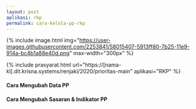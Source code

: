 ```yaml
---
layout: post
aplikasi: rkp
permalink: cara-kelola-pp-rkp
---
```


{% include image.html
    img="https://user-images.githubusercontent.com/2253841/58015407-5913ff80-7b25-11e9-914a-bc4b1a88e40d.png"
    max-width="300px"
    %}

{% include prasyarat.html 
    url="https://[nama-kl].dit.krisna.systems/renjakl/2020/prioritas-main"
    aplikasi="RKP"
%}

#### Cara Mengubah Data PP

<object width="100%" height="500px" style="margin-bottom:2em;" data="/assets/dokumen/rkp/kelola-pp-rkp-2018-bappenas.pdf"></object>

#### Cara Mengubah Sasaran & Indikator PP

<object width="100%" height="500px" style="margin-bottom:2em;" data="/assets/dokumen/rkp/kelola-indikator-sasaran-pp-rkp-2018-bappenas.pdf"></object>